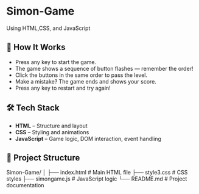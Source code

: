# Simon-Game
Using HTML,CSS, and JavaScript 
## 🧠 How It Works

- Press any key to start the game.
- The game shows a sequence of button flashes — remember the order!
- Click the buttons in the same order to pass the level.
- Make a mistake? The game ends and shows your score.
- Press any key to restart and try again!

## 🛠️ Tech Stack

- **HTML** – Structure and layout
- **CSS** – Styling and animations
- **JavaScript** – Game logic, DOM interaction, event handling

## 📂 Project Structure
Simon-Game/
│
├── index.html # Main HTML file
├── style3.css # CSS styles
├── simongame.js # JavaScript logic
└── README.md # Project documentation

